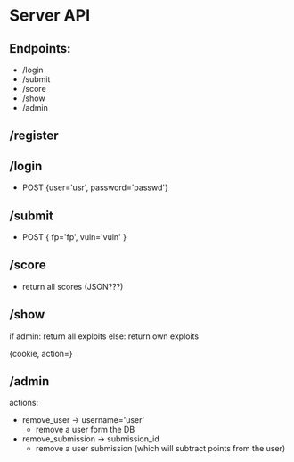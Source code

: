 
# Server API

## Endpoints:
- /login
- /submit
- /score
- /show
- /admin

## /register

## /login
- POST {user='usr', password='passwd'}

## /submit
- POST { fp='fp', vuln='vuln' }

## /score
- return all scores (JSON???)

## /show
if admin:
	return all exploits
else:
	return own exploits


{cookie, action=}
## /admin
actions:
- remove_user				-> username='user'
	- remove a user form the DB
- remove_submission			-> submission_id
	- remove a user submission (which will subtract points from the user)
